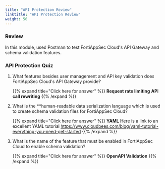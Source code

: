 ```yaml
---
title: "API Protection Review"
linktitle: "API Protection Review"
weight: 50
---
```


### Review 

In this module, used Postman to test FortiAppSec Cloud's API Gateway and schema validation features.


### API Protection Quiz

1. What features besides user management and API key validation does FortiAppSec Cloud's API Gateway provide?

    {{% expand title="Click here for answer" %}}
**Request rate limiting**
**API call rewriting**
    {{% /expand %}}

2. What is the **human-readable data serialization language which is used to create schema validation files for FortiAppSec Cloud?

    {{% expand title="Click here for answer" %}}
**YAML** Here is a link to an excellent YAML tutorial https://www.cloudbees.com/blog/yaml-tutorial-everything-you-need-get-started
    {{% /expand %}}

3. What is the name of the feature that must be enabled in FortiAppSec Cloud to enable schema validation?

    {{% expand title="Click here for answer" %}}
**OpenAPI Validation**
    {{% /expand %}}